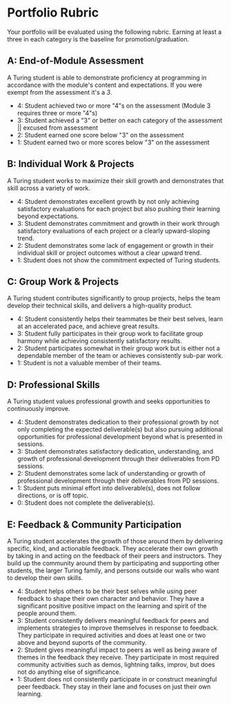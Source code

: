 # Portfolio Rubric

Your portfolio will be evaluated using the following rubric. Earning at least
a three in each category is the baseline for promotion/graduation.

## A: End-of-Module Assessment

A Turing student is able to demonstrate proficiency at programming in accordance
with the module's content and expectations. If you were exempt from the assessment it's a *3*.

* 4: Student achieved two or more "4"s on the assessment (Module 3 requires three or more "4"s)
* 3: Student achieved a "3" or better on each category of the assessment || excused from assessment
* 2: Student earned one score below "3" on the assessment
* 1: Student earned two or more scores below "3" on the assessment

## B: Individual Work & Projects

A Turing student works to maximize their skill growth and demonstrates
that skill across a variety of work.

* 4: Student demonstrates excellent growth by not only achieving satisfactory
evaluations for each project but also pushing their learning beyond expectations.
* 3: Student demonstrates commitment and growth in their work through satisfactory
evaluations of each project or a clearly upward-sloping trend.
* 2: Student demonstrates some lack of engagement or growth in their individual
skill or project outcomes without a clear upward trend.
* 1: Student does not show the commitment expected of Turing students.

## C: Group Work & Projects

A Turing student contributes significantly to group projects, helps the team
develop their technical skills, and delivers a high-quality product.

* 4: Student consistently helps their teammates be their best selves, learn at
an accelerated pace, and achieve great results.
* 3: Student fully participates in their group work to facilitate group harmony
while achieving consistently satisfactory results.
* 2: Student participates somewhat in their group work but is either not a
dependable member of the team or achieves consistently sub-par work.
* 1: Student is not a valuable member of their teams.

## D: Professional Skills

A Turing student values professional growth and seeks opportunities to continuously improve. 

* 4: Student demonstrates dedication to their professional growth by not only completing the expected deliverable(s) but also pursuing additional opportunities for professional development beyond what is presented in sessions.
* 3: Student demonstrates satisfactory dedication, understanding, and growth of professional development through their deliverables from PD sessions.
* 2: Student demonstrates some lack of understanding or growth of professional development through their deliverables from PD sessions. 
* 1: Student puts minimal effort into deliverable(s), does not follow directions, or is off topic. 
* 0: Student does not complete the deliverable(s). 

## E: Feedback & Community Participation

A Turing student accelerates the growth of those around
them by delivering specific, kind, and actionable feedback. They accelerate their
own growth by taking in and acting on the feedback of their peers and instructors.
They build up the community around them by participating and supporting other students,
the larger Turing family, and persons outside our walls who want to develop
their own skills.

* 4: Student helps others to be their best selves while using peer feedback
to shape their own character and behavior. They have a significant positive
positive impact on the learning and spirit of the people around them.
* 3: Student consistently delivers meaningful feedback for peers and implements
strategies to improve themselves in response to feedback. They participate in required
activities and does at least one or two above and beyond suports of the community.
* 2: Student gives meaningful impact to peers as well as being aware of themes
in the feedback they receive. They participate in most required community activities
such as demos, lightning talks, improv, but does not do anything else of
significance.
* 1: Student does not consistently participate in or construct meaningful peer
feedback. They stay in their lane and focuses on just their own learning.
